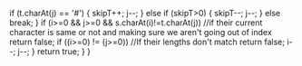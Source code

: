 if (t.charAt(j) == '#')
{
skipT++;
j--;
}
else if (skipT>0)
{
skipT--;
j--;
}
else break;
}
if (i>=0 && j>=0 && s.charAt(i)!=t.charAt(j)) //if their current character is same or not and making sure we aren't going out of index
return false;
if ((i>=0) != (j>=0)) //If their lengths don't match
return false;
i--;
j--;
}
return true;
}
}
```